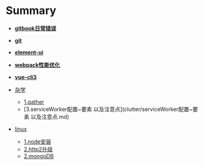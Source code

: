 # Summary

* [**gitbook日常错误**](gitbook.md)
* [**git**](git.md)
* [**element-ui**](element-ui.md)
* [**webpack性能优化**](webpack.md)
* [**vue-cli3**](vue-cli3.md)
* [杂学]()
    * [1.gather](clutter/gather.md)
    * [3.serviceWorker配置~要素 以及注意点](clutter/serviceWorker配置~要素 以及注意点.md)


* [linux]()
    * [1.node安装](linux/node安装.md)
    * [2.http2升级](linux/http2升级.md)
    * [2.mongoDB](linux/mongoDB.md)
